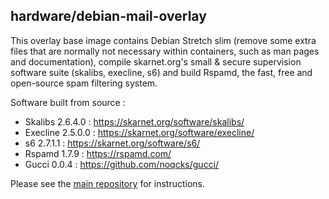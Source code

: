 ## hardware/debian-mail-overlay

This overlay base image contains Debian Stretch slim (remove some extra files that are normally not necessary within containers, such as man pages and documentation), compile skarnet.org's small & secure supervision software suite (skalibs, execline, s6) and build Rspamd, the fast, free and open-source spam filtering system.

Software built from source :

* Skalibs 2.6.4.0 : https://skarnet.org/software/skalibs/
* Execline 2.5.0.0 : https://skarnet.org/software/execline/
* s6 2.7.1.1 : https://skarnet.org/software/s6/
* Rspamd 1.7.9 : https://rspamd.com/
* Gucci 0.0.4 : https://github.com/noqcks/gucci/

Please see the [main repository](https://github.com/hardware/mailserver) for instructions.
